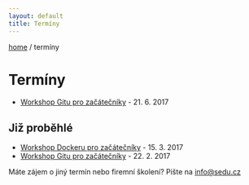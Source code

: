 ```yaml
---
layout: default
title: Termíny
---
```


[home](/) / termíny

# Termíny


- [Workshop Gitu pro začátečníky](2017-06-21-workshop-gitu-pro-zacatecniky.html) - 21. 6. 2017


## Již proběhlé

- [Workshop Dockeru pro začátečníky](2017-03-15-workshop-dockeru-pro-zacatecniky.html) - 15. 3. 2017
- [Workshop Gitu pro začátečníky](2017-02-22-workshop-gitu-pro-zacatecniky.html) - 22. 2. 2017


Máte zájem o jiný termín nebo firemní školení? Pište na <info@sedu.cz>

